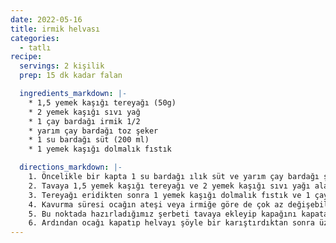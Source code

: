 ```yaml
---
date: 2022-05-16
title: irmik helvası
categories:
  - tatlı
recipe:
  servings: 2 kişilik
  prep: 15 dk kadar falan

  ingredients_markdown: |-
    * 1,5 yemek kaşığı tereyağı (50g) 
    * 2 yemek kaşığı sıvı yağ 
    * 1 çay bardağı irmik 1/2 
    * yarım çay bardağı toz şeker 
    * 1 su bardağı süt (200 ml) 
    * 1 yemek kaşığı dolmalık fıstık 

  directions_markdown: |-
    1. Öncelikle bir kapta 1 su bardağı ılık süt ve yarım çay bardağı şekeri güzelce karıştıralım.
    2. Tavaya 1,5 yemek kaşığı tereyağı ve 2 yemek kaşığı sıvı yağı alarak tereyağını eritelim.
    3. Tereyağı eridikten sonra 1 yemek kaşığı dolmalık fıstık ve 1 çay bardağı irmiği ekleyerek rengi koyulaşıncaya kadar yaklaşık 6-7 dakika sürekli karıştırarak kavuralım. 
    4. Kavurma süresi ocağın ateşi veya irmiğe göre de çok az değişebilir, Fıstıkların rengi kahverengiye döndüğünde hazır demektir. 
    5. Bu noktada hazırladığımız şerbeti tavaya ekleyip kapağını kapatalım. Helva şerbetini çekinceye kadar kısık ateşte 1-2 dakika daha pişirelim. 
    6. Ardından ocağı kapatıp helvayı şöyle bir karıştırdıktan sonra üzerine kağıt havlu yerleştirip yaklaşık 5 dakika dinlendirelim.
---
```


